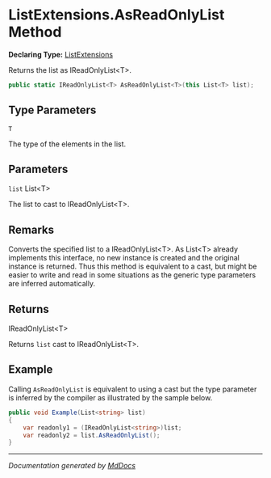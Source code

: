 ﻿# ListExtensions.AsReadOnlyList Method

**Declaring Type:** [ListExtensions](../index.md)

Returns the list as IReadOnlyList\<T\>.

```csharp
public static IReadOnlyList<T> AsReadOnlyList<T>(this List<T> list);
```

## Type Parameters

`T`

The type of the elements in the list.

## Parameters

`list`  List\<T\>

The list to cast to IReadOnlyList\<T\>.

## Remarks

Converts the specified list to a IReadOnlyList\<T\>. As List\<T\> already implements this interface, no new instance is created and the original instance is returned. Thus this method is equivalent to a cast, but might be easier to write and read in some situations as the generic type parameters are inferred automatically.

## Returns

IReadOnlyList\<T\>

Returns `list` cast to IReadOnlyList\<T\>.

## Example

Calling `AsReadOnlyList` is equivalent to using a cast but the type parameter is inferred by the compiler as illustrated by the sample below.

```csharp
public void Example(List<string> list)
{
    var readonly1 = (IReadOnlyList<string>)list;
    var readonly2 = list.AsReadOnlyList();
}
```
___

*Documentation generated by [MdDocs](https://github.com/ap0llo/mddocs)*
